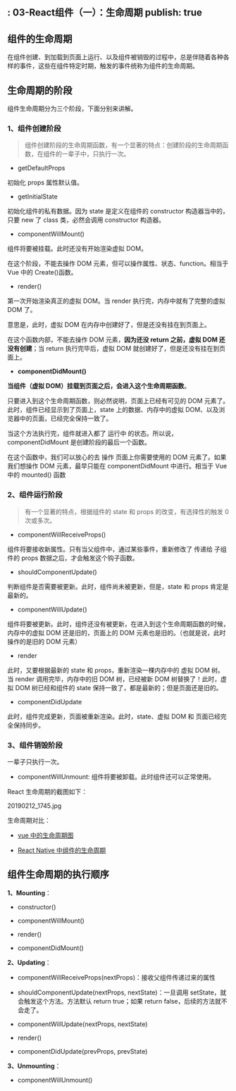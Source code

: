  : 03-React组件（一）：生命周期
publish: true
---

## 组件的生命周期

在组件创建、到加载到页面上运行、以及组件被销毁的过程中，总是伴随着各种各样的事件，这些在组件特定时期，触发的事件统称为组件的生命周期。

## 生命周期的阶段

组件生命周期分为三个阶段，下面分别来讲解。

### 1、组件创建阶段

> 组件创建阶段的生命周期函数，有一个显著的特点：创建阶段的生命周期函数，在组件的一辈子中，只执行一次。

- getDefaultProps

初始化 props 属性默认值。

- getInitialState

初始化组件的私有数据。因为 state 是定义在组件的 constructor 构造器当中的，只要 new 了 class 类，必然会调用 constructor 构造器。

- componentWillMount()

组件将要被挂载。此时还没有开始渲染虚拟 DOM。

在这个阶段，不能去操作 DOM 元素，但可以操作属性、状态、function。相当于 Vue 中的 Create()函数。

- render()

第一次开始渲染真正的虚拟 DOM。当 render 执行完，内存中就有了完整的虚拟 DOM 了。

意思是，此时，虚拟 DOM 在内存中创建好了，但是还没有挂在到页面上。

在这个函数内部，不能去操作 DOM 元素，**因为还没 return 之前，虚拟 DOM 还没有创建**；当 return 执行完毕后，虚拟 DOM 就创建好了，但是还没有挂在到页面上。

- **componentDidMount()**

**当组件（虚拟 DOM）挂载到页面之后，会进入这个生命周期函数**。

只要进入到这个生命周期函数，则必然说明，页面上已经有可见的 DOM 元素了。此时，组件已经显示到了页面上，state 上的数据、内存中的虚拟 DOM、以及浏览器中的页面，已经完全保持一致了。

当这个方法执行完，组件就进入都了 运行中 的状态。所以说，componentDidMount 是创建阶段的最后一个函数。

在这个函数中，我们可以放心的去 操作 页面上你需要使用的 DOM 元素了。如果我们想操作 DOM 元素，最早只能在 componentDidMount 中进行。相当于 Vue 中的 mounted() 函数

### 2、组件运行阶段

> 有一个显著的特点，根据组件的 state 和 props 的改变，有选择性的触发 0 次或多次。

- componentWillReceiveProps()

组件将要接收新属性。只有当父组件中，通过某些事件，重新修改了 传递给 子组件的 props 数据之后，才会触发这个钩子函数。

- shouldComponentUpdate()

判断组件是否需要被更新。此时，组件尚未被更新，但是，state 和 props 肯定是最新的。

- componentWillUpdate()

组件将要被更新。此时，组件还没有被更新，在进入到这个生命周期函数的时候，内存中的虚拟 DOM 还是旧的，页面上的 DOM 元素也是旧的。（也就是说，此时操作的是旧的 DOM 元素）

- render

此时，又要根据最新的 state 和 props，重新渲染一棵内存中的 虚拟 DOM 树。当 render 调用完毕，内存中的旧 DOM 树，已经被新 DOM 树替换了！此时，虚拟 DOM 树已经和组件的 state 保持一致了，都是最新的；但是页面还是旧的。

- componentDidUpdate

此时，组件完成更新，页面被重新渲染。此时，state、虚拟 DOM 和 页面已经完全保持同步。

### 3、组件销毁阶段

一辈子只执行一次。

- componentWillUnmount: 组件将要被卸载。此时组件还可以正常使用。

React 生命周期的截图如下：

20190212_1745.jpg

生命周期对比：

- [vue 中的生命周期图](https://cn.vuejs.org/v2/guide/instance.html#生命周期图示)

- [React Native 中组件的生命周期](http://www.race604.com/react-native-component-lifecycle/)

## 组件生命周期的执行顺序

**1、Mounting**：

- constructor()

- componentWillMount()

- render()

- componentDidMount()

**2、Updating**：

- componentWillReceiveProps(nextProps)：接收父组件传递过来的属性

- shouldComponentUpdate(nextProps, nextState)：一旦调用 setState，就会触发这个方法。方法默认 return true；如果 return false，后续的方法就不会走了。

- componentWillUpdate(nextProps, nextState)

- render()

- componentDidUpdate(prevProps, prevState)

**3、Unmounting**：

- componentWillUnmount()
